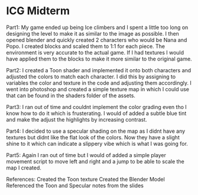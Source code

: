 # ICG Midterm
 Part1: My game ended up being Ice climbers and I spent a little too long on designing the level to make it as similar to the image as possible. I then opened blender and quickly created 2 characters who would be Nana and Popo. I created blocks and scaled them to 1:1 for each piece. The environment is very accurate to the actual game. If I had textures I would have applied them to the blocks to make it more similar to the original game.

 Part2: I created a Toon shader and implemented it onto both characters and adjusted the colors to match each character. I did this by assigning to variables the color and texture in the code and adjusting them accordingly. I went into photoshop and created a simple texture map in which I could use that can be found in the shaders folder of the assets.

 Part3: I ran out of time and couldnt implement the color grading even tho I know how to do it which is frusterating. I would of added a subtle blue tint and make the adjust the highlights by increasing contrast.

 Part4: I decided to use a specular shading on the map as I didnt have any textures but didnt like the flat look of the colors. Now they have a slight shine to it which can indicate a slippery vibe which is what I was going for. 

 Part5: Again I ran out of time but I would of added a simple player movement script to move left and right and a jump to be able to scale the map I created.

 References:
 Created the Toon texture
 Created the Blender Model
 Referenced the Toon and Specular notes from the slides

